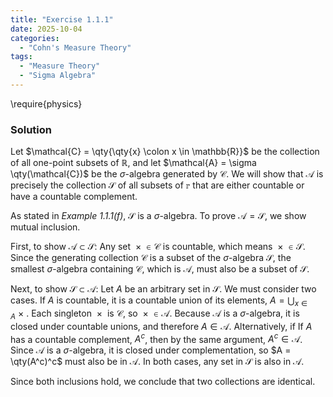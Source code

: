 ```yaml
---
title: "Exercise 1.1.1"
date: 2025-10-04
categories:
  - "Cohn's Measure Theory"
tags:
  - "Measure Theory"
  - "Sigma Algebra"
---
```


\require{physics}

### Solution

Let $\mathcal{C} = \qty{\qty{x} \colon x \in \mathbb{R}}$ be the collection of all one-point subsets of $\mathbb{R}$, and let $\mathcal{A} = \sigma \qty(\mathcal{C})$ be the $\sigma$-algebra generated by $\mathcal{C}$. 
We will show that $\mathcal{A}$ is precisely the collection $\mathcal{S}$ of all subsets of $\mathbb{r}$ that are either countable or have a countable complement. 

As stated in *Example 1.1.1(f)*, $\mathcal{S}$ is a $\sigma$-algebra. 
To prove $\mathcal{A} = \mathcal{S}$, we show mutual inclusion.

First, to show $\mathcal{A} \subset \mathcal{S}$: 
Any set $\qty{x} \in \mathcal{C}$ is countable, which means $\qty{x} \in \mathcal{S}$. 
Since the generating collection $\mathcal{C}$ is a subset of the $\sigma$-algebra $\mathcal{S}$, the smallest $\sigma$-algebra containing $\mathcal{C}$, which is $\mathcal{A}$, must also be a subset of $\mathcal{S}$.

Next, to show $\mathcal{S} \subset \mathcal{A}$: 
Let $A$ be an arbitrary set in $\mathcal{S}$. We must consider two cases. 
If $A$ is countable, it is a countable union of its elements, $A = \bigcup_{x \in A} \qty{x}$.
Each singleton $\qty{x}$ is $\mathcal{C}$, so $\qty{x} \in \mathcal{A}$.
Because $\mathcal{A}$ is a $\sigma$-algebra, it is closed under countable unions, and therefore $A \in \mathcal{A}$.
Alternatively, if If $A$ has a countable complement, $A^c$, then by the same argument, $A^c \in \mathcal{A}$.
Since $\mathcal{A}$ is a $\sigma$-algebra, it is closed under complementation, so $A = \qty(A^c)^c$ must also be in $\mathcal{A}$. 
In both cases, any set in $\mathcal{S}$ is also in $\mathcal{A}$. 

Since both inclusions hold, we conclude that two collections are identical.
